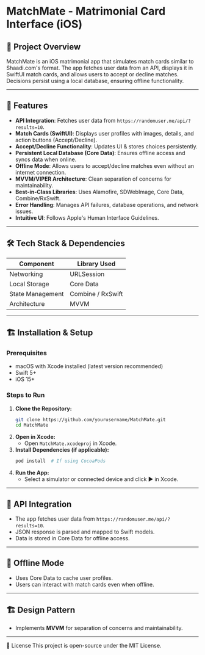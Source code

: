 # MatchMate - Matrimonial Card Interface (iOS)

## 📌 Project Overview
MatchMate is an iOS matrimonial app that simulates match cards similar to Shaadi.com's format. The app fetches user data from an API, displays it in SwiftUI match cards, and allows users to accept or decline matches. Decisions persist using a local database, ensuring offline functionality.

---

## 🚀 Features
- **API Integration**: Fetches user data from `https://randomuser.me/api/?results=10`.
- **Match Cards (SwiftUI)**: Displays user profiles with images, details, and action buttons (Accept/Decline).
- **Accept/Decline Functionality**: Updates UI & stores choices persistently.
- **Persistent Local Database (Core Data)**: Ensures offline access and syncs data when online.
- **Offline Mode**: Allows users to accept/decline matches even without an internet connection.
- **MVVM/VIPER Architecture**: Clean separation of concerns for maintainability.
- **Best-in-Class Libraries**: Uses Alamofire, SDWebImage, Core Data, Combine/RxSwift.
- **Error Handling**: Manages API failures, database operations, and network issues.
- **Intuitive UI**: Follows Apple's Human Interface Guidelines.

---

## 🛠 Tech Stack & Dependencies
| Component      | Library Used |
|---------------|-------------|
| Networking    | URLSession |
| Local Storage | Core Data   |
| State Management | Combine / RxSwift |
| Architecture  | MVVM |

---

## 🏗 Installation & Setup
### Prerequisites
- macOS with Xcode installed (latest version recommended)
- Swift 5+
- iOS 15+

### Steps to Run
1. **Clone the Repository:**
   ```bash
   git clone https://github.com/yourusername/MatchMate.git
   cd MatchMate
   ```
2. **Open in Xcode:**
   - Open `MatchMate.xcodeproj` in Xcode.
3. **Install Dependencies (if applicable):**
   ```bash
   pod install  # If using CocoaPods
   ```
4. **Run the App:**
   - Select a simulator or connected device and click ▶️ in Xcode.

---

## 🔄 API Integration
- The app fetches user data from `https://randomuser.me/api/?results=10`.
- JSON response is parsed and mapped to Swift models.
- Data is stored in Core Data for offline access.

---

## 🔧 Offline Mode
- Uses Core Data to cache user profiles.
- Users can interact with match cards even when offline.

---

## 🏗 Design Pattern
- Implements **MVVM** for separation of concerns and maintainability.

---

📜 License
This project is open-source under the MIT License.



